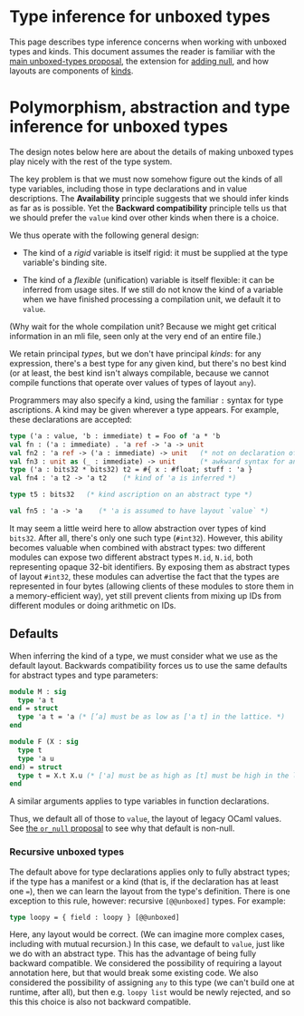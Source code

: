 # Type inference for unboxed types

This page describes type inference concerns when working with unboxed types and
kinds. This document assumes the reader is familiar with the [main
unboxed-types proposal](index.md), the extension for [adding null](null.md),
and how layouts are components of [kinds](kinds.md).

# Polymorphism, abstraction and type inference for unboxed types

The design notes below here are about the details of making unboxed
types play nicely with the rest of the type system.

The key problem is that we must now somehow figure out the kinds
of all type variables, including those in type declarations and
in value descriptions. The **Availability** principle suggests that
we should infer kinds as far as is possible. Yet the **Backward
compatibility** principle tells us that we should prefer the
`value` kind over other kinds when there is a choice.

We thus operate with the following general design:

* The kind of a *rigid* variable is itself rigid: it must be supplied
at the type variable's binding site.

* The kind of a *flexible* (unification) variable is itself flexible:
it can be inferred from usage sites.
If we still do not know the kind of a variable when we have finished
processing a compilation unit, we default it to `value`.

(Why wait for the whole compilation unit? Because we might get critical
information in an mli file, seen only at the very end of an entire file.)

We retain principal *types*, but we don't have principal *kinds*:
for any expression, there's a best type for any given kind, but
there's no best kind (or at least, the best kind isn't always
compilable, because we cannot compile functions that operate over
values of types of layout `any`).

Programmers may also specify a kind, using the familiar `:` syntax
for type ascriptions. A kind may be given wherever a type appears.
For example, these declarations are accepted:

```ocaml
type ('a : value, 'b : immediate) t = Foo of 'a * 'b
val fn : ('a : immediate) . 'a ref -> 'a -> unit
val fn2 : 'a ref -> ('a : immediate) -> unit   (* not on declaration of 'a *)
val fn3 : unit as (_ : immediate) -> unit      (* awkward syntax for an ascription on type, not variable *)
type ('a : bits32 * bits32) t2 = #{ x : #float; stuff : 'a }
val fn4 : 'a t2 -> 'a t2    (* kind of 'a is inferred *)

type t5 : bits32   (* kind ascription on an abstract type *)

val fn5 : 'a -> 'a    (* 'a is assumed to have layout `value` *)
```

It may seem a little weird here to allow abstraction over types of
kind `bits32`. After all, there's only one such type (`#int32`).
However, this ability becomes valuable when combined with abstract
types: two different modules can expose two different abstract types
`M.id`, `N.id`, both representing opaque 32-bit identifiers. By
exposing them as abstract types of layout `#int32`, these modules can
advertise the fact that the types are represented in four bytes
(allowing clients of these modules to store them in a memory-efficient
way), yet still prevent clients from mixing up IDs from different
modules or doing arithmetic on IDs.

## Defaults

When inferring the kind of a type, we must consider what we use as the
default layout. Backwards compatibility forces us to use the same defaults
for abstract types and type parameters:

```ocaml
module M : sig
  type 'a t
end = struct
  type 'a t = 'a (* [’a] must be as low as ['a t] in the lattice. *)
end

module F (X : sig
  type t
  type 'a u
end) = struct
  type t = X.t X.u (* ['a] must be as high as [t] must be high in the lattice. *)
end
```
A similar arguments applies to type variables in function declarations.

Thus, we default all of those to `value`, the layout of legacy OCaml values.
See [the `or_null` proposal](null.md) to see why that default is non-null.

### Recursive unboxed types

The default above for type declarations applies only to fully abstract types;
if the type has a manifest or a kind (that is, if the declaration has
at least one `=`), then we can learn the layout from the type's definition.
There is one exception to this rule, however: recursive `[@@unboxed]` types.
For example:

```ocaml
type loopy = { field : loopy } [@@unboxed]
```

Here, any layout would be correct. (We can imagine more complex cases,
including with mutual recursion.) In this case, we default to `value`,
just like we do with an abstract type. This has the advantage of being
fully backward compatible. We considered the possibility of requiring a layout
annotation here, but that would break some existing code. We also considered
the possibility of assigning `any` to this type (we can't build one at runtime,
after all), but then e.g. `loopy list` would be newly rejected, and so this
this choice is also not backward compatible.

